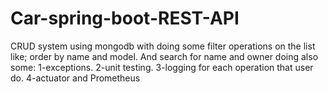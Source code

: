 # Car-spring-boot-REST-API
CRUD system using mongodb with doing some filter operations on the list like; order by name and model. And search for name and owner doing also some:
1-exceptions. 2-unit testing. 3-logging for each operation that user do. 4-actuator and Prometheus
